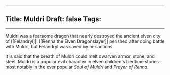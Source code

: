 
---
Title: Muldri
Draft: false
Tags:
  - 
---

Muldri was a fearsome dragon that nearly destroyed the ancient elven city of [[Felandryl]]. [[Renna the Elven Dragonslayer]] perished after doing battle with Muldri, but Felandryl was saved by her actions.  

It is said that the breath of Muldri could melt dwarven armor, stone, and steel. Muldri is a popular evil character in elven children's bedtime stories-most notably in the ever popular *Soul of Muldri* and *Prayer of Renna*.